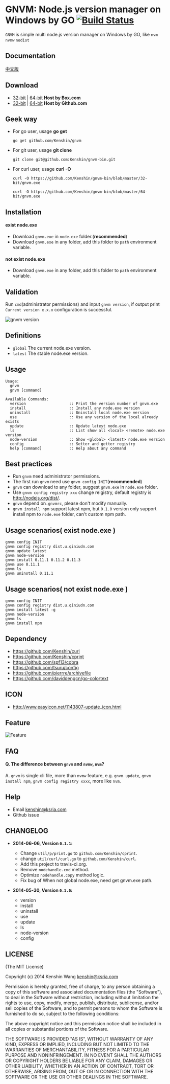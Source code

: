GNVM: Node.js version manager on Windows by GO [![Build Status](https://travis-ci.org/Kenshin/gnvm.svg?branch=master)](https://travis-ci.org/Kenshin/gnvm)
================================
`GNVM` is simple multi node.js version manager on Windows by GO, like `nvm` `nvmw` `nodist`

Documentation
---
[中文版](https://github.com/kenshin/gnvm/blob/master/README_CN.md)

Download
---
* [32-bit](https://app.box.com/gnvm/1/2014967291) | [64-bit](https://app.box.com/gnvm/1/2014967689) **Host by Box.com**
* [32-bit](https://github.com/Kenshin/gnvm-bin/blob/master/32-bit/gnvm.exe) | [64-bit](https://github.com/Kenshin/gnvm-bin/blob/master/64-bit/gnvm.exe) **Host by Github.com**

Geek way
---
* For go user, usage **go get**

  `go get github.com/Kenshin/gnvm`
* For git user, usage **git clone**

  `git clone git@github.com:Kenshin/gnvm-bin.git`
* For curl user, usage **curl -O**

  `curl -O https://github.com/Kenshin/gnvm-bin/blob/master/32-bit/gnvm.exe`

  `curl -O https://github.com/Kenshin/gnvm-bin/blob/master/64-bit/gnvm.exe`


Installation
---

#### exist node.exe
* Download `gnvm.exe` in `node.exe` folder.(**recommended**)
* Download `gnvm.exe` in any folder, add this folder to `path` environment variable.

#### not exist node.exe
* Download `gnvm.exe` in any folder, add this folder to `path` environment variable.

Validation
---
Run `cmd`(administrator permissions) and input `gnvm version`, if output print `Current version x.x.x` configuration is successful.

![gnvm version](http://i.imgur.com/hEyXZnl.png)

Definitions
---
* `global` The current node.exe version.
* `latest` The stable node.exe version.

Usage
---

    Usage:
      gnvm
      gnvm [command]

    Available Commands:
      version                   :: Print the version number of gnvm.exe
      install                   :: Install any node.exe version
      uninstall                 :: Uninstall local node.exe version
      use                       :: Use any version of the local already exists
      update                    :: Update latest node.exe
      ls                        :: List show all <local> <remote> node.exe version
      node-version              :: Show <global> <latest> node.exe version
      config                    :: Setter and getter registry
      help [command]            :: Help about any command

Best practices
---
* Run `gnvm` need administrator permissions.
* The first run `gnvm` need use `gnvm config INIT`(**recommended**)
* `gnvm` can download to any folder, suggest `gnvm.exe` in `node.exe` folder.
* Use `gnvm config registry xxx` change reigistry, default registry is <http://nodejs.org/dist/>.
* `gnvm` depend on`.gnvmrc`, please don't modify manually.
* `gnvm install npm` support latest npm, but `0.1.0` version only support install npm to `node.exe` folder, can't custom npm path.

Usage scenarios( exist node.exe )
---
    gnvm config INIT
    gnvm config registry dist.u.qiniudn.com
    gnvm update latest
    gnvm node-version
    gnvm install 0.11.1 0.11.2 0.11.3
    gnvm use 0.11.1
    gnvm ls
    gnvm uninstall 0.11.1

Usage scenarios( not exist node.exe )
---
    gnvm config INIT
    gnvm config registry dist.u.qiniudn.com
    gnvm install latest -g
    gnvm node-version
    gnvm ls
    gnvm install npm

Dependency
---
* <https://github.com/Kenshin/curl>
* <https://github.com/Kenshin/cprint>
* <https://github.com/spf13/cobra>
* <https://github.com/tsuru/config>
* <https://github.com/pierrre/archivefile>
* <https://github.com/daviddengcn/go-colortext>

ICON
---
* <http://www.easyicon.net/1143807-update_icon.html>

Feature
---
![Feature](https://trello-attachments.s3.amazonaws.com/535f6fd8cb08b7fd799c2051/53606254da7b8f8b2f6c9d87/981x580/f6e58f47691d3d352f0b97ba94263df8/gnvm_0.1.0.png)

FAQ
---

#### Q. The difference between `gnvm` and `nvmw`, `nvm`?
A. `gnvm` is single cli file, more than `nvmw` feature, e.g. `gnvm update`, `gnvm install npm`, `gnvm config registry xxxx`, more like `nvm`.

Help
---
* Email <kenshin@ksria.com>
* Github issue

CHANGELOG
---
* **2014-06-06, Version `0.1.1`:**
    * Change `util/p/print.go` to `github.com/Kenshin/cprint`.
    * change `util/curl/curl.go` to `github.com/Kenshin/curl`.
    * Add this project to travis-ci.org.
    * Remove `nodehandle.cmd` method.
    * Optimize `nodehandle.copy` method logic.
    * Fix bug of When not global node.exe, need get gnvm.exe path.

* **2014-05-30, Version `0.1.0`:**
    * version
    * install
    * uninstall
    * use
    * update
    * ls
    * node-version
    * config

LICENSE
---
(The MIT License)

Copyright (c) 2014 Kenshin Wang <kenshin@ksria.com>

Permission is hereby granted, free of charge, to any person obtaining a copy of this software and associated documentation files (the "Software"), to deal in the Software without restriction, including without limitation the rights to use, copy, modify, merge, publish, distribute, sublicense, and/or sell copies of the Software, and to permit persons to whom the Software is furnished to do so, subject to the following conditions:

The above copyright notice and this permission notice shall be included in all copies or substantial portions of the Software.

THE SOFTWARE IS PROVIDED "AS IS", WITHOUT WARRANTY OF ANY KIND, EXPRESS OR IMPLIED, INCLUDING BUT NOT LIMITED TO THE WARRANTIES OF MERCHANTABILITY, FITNESS FOR A PARTICULAR PURPOSE AND NONINFRINGEMENT. IN NO EVENT SHALL THE AUTHORS OR COPYRIGHT HOLDERS BE LIABLE FOR ANY CLAIM, DAMAGES OR OTHER LIABILITY, WHETHER IN AN ACTION OF CONTRACT, TORT OR OTHERWISE, ARISING FROM, OUT OF OR IN CONNECTION WITH THE SOFTWARE OR THE USE OR OTHER DEALINGS IN THE SOFTWARE.
